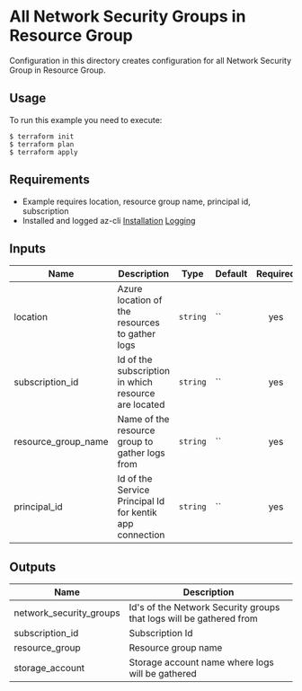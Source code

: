 # All Network Security Groups in Resource Group

Configuration in this directory creates configuration for all Network Security Group in Resource Group.

## Usage

To run this example you need to execute:
```
$ terraform init
$ terraform plan
$ terraform apply
```

## Requirements

* Example requires location, resource group name, principal id, subscription
* Installed and logged az-cli [Installation](https://docs.microsoft.com/en-us/cli/azure/install-azure-cli) [Logging](https://docs.microsoft.com/en-us/cli/azure/authenticate-azure-cli)

## Inputs

| Name | Description | Type | Default | Required |
|------|-------------|------|---------|:--------:|
| location | Azure location of the resources to gather logs | `string` | `` | yes |
| subscription_id | Id of the subscription in which resource are located | `string` | `` | yes |
| resource_group_name | Name of the resource group to gather logs from | `string` | `` | yes |
| principal_id | Id of the Service Principal Id for kentik app connection | `string` | `` | yes |

## Outputs

| Name | Description |
|------|-------------|
| network_security_groups | Id's of the Network Security groups that logs will be gathered from |
| subscription_id | Subscription Id |
| resource_group | Resource group name |
| storage_account | Storage account name where logs will be gathered |
